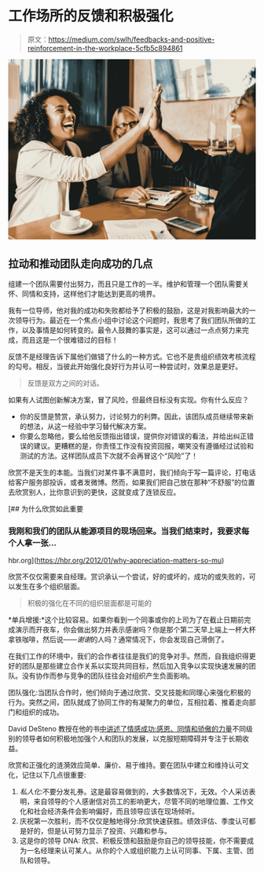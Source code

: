 # 工作场所的反馈和积极强化

> 原文：<https://medium.com/swlh/feedbacks-and-positive-reinforcement-in-the-workplace-5cfb5c894861>

![](img/b465d456de8cf00c30656e4dc5a2770a.png)

## 拉动和推动团队走向成功的几点

组建一个团队需要付出努力，而且只是工作的一半。维护和管理一个团队需要关怀、同情和支持，这样他们才能达到更高的境界。

我有一位导师，他对我的成功和失败都给予了积极的鼓励，这是对我影响最大的一次领导行为。最近在一个焦点小组中讨论这个问题时，我思考了我们团队所做的工作，以及事情是如何转变的。最令人鼓舞的事实是，这可以通过一点点努力来完成，而且这是一个很难错过的目标！

反馈不是经理告诉下属他们做错了什么的一种方式。它也不是贵组织绩效考核流程的勾号。相反，当彼此开始强化良好行为并认可一种尝试时，效果总是更好。

> 反馈是双方之间的对话。

如果有人试图创新解决方案，冒了风险，但最终目标没有实现。你有什么反应？

*   你的反馈是赞赏，承认努力，讨论努力的利弊。因此，该团队成员继续带来新的想法，从这一经验中学习替代解决方案。
*   你要么忽略他，要么给他反馈指出错误，提供你对错误的看法，并给出纠正错误的建议。更糟糕的是，你责怪工作没有投资回报，嘲笑没有遵循经过试验和测试的方法。这样团队成员下次就不会再冒这个“风险”了！

欣赏不是天生的本能。当我们对某件事不满意时，我们倾向于写一篇评论，打电话给客户服务部投诉，或者发微博。然而，如果我们把自己放在那种“不舒服”的位置去欣赏别人，比你意识到的更快，这就变成了连锁反应。

[](https://hbr.org/2012/01/why-appreciation-matters-so-mu) [## 为什么欣赏如此重要

### 我刚和我们的团队从能源项目的现场回来。当我们结束时，我要求每个人拿一张…

hbr.org](https://hbr.org/2012/01/why-appreciation-matters-so-mu) 

欣赏不仅仅需要来自经理。赏识承认一个尝试，好的或坏的，成功的或失败的，可以发生在多个组织层面。

> 积极的强化在不同的组织层面都是可能的

*单兵增援:*这个比较容易。如果你看到一个同事或你的上司为了在截止日期前完成演示而开夜车，你会做出努力并表示感谢吗？你是那个第二天早上端上一杯大杯拿铁咖啡，然后说——*谢谢*的人吗？通常情况下，你会发现自己滑倒了。

在我们工作的环境中，我们的合作者往往是我们的竞争对手。然而，自我组织得更好的团队是那些建立合作关系以实现共同目标，然后加入竞争以实现快速发展的团队。没有协作而参与竞争的团队往往会对组织产生负面影响。

团队强化:当团队合作时，他们倾向于通过欣赏、交叉技能和同理心来强化积极的行为。突然之间，团队就成了协同工作的有凝聚力的单位，互相拉着、推着走向部门和组织的成功。

David DeSteno 教授在他的书[中讲述了情感成功:感恩、同情和骄傲的力量](https://www.amazon.com/dp/0544703103/)不同级别的领导者如何积极地加强个人和团队的发展，以克服短期障碍并专注于长期收益。

欣赏和正强化的涟漪效应简单、廉价、易于维持。要在团队中建立和维持认可文化，记住以下几点很重要:

1.  *私人化*:不要分发礼券。这是最容易做到的，大多数情况下，无效。个人采访表明，来自领导的个人感谢信对员工的影响更大，尽管不同的地理位置、工作文化和社会经济条件会影响偏好，而且领导应该在现场倾听。
2.  庆祝第一次胜利，而不仅仅是触地得分:欣赏快速获胜。绩效评估、季度认可都是好的，但是认可努力显示了投资、兴趣和参与。
3.  这是你的领导 DNA: 欣赏、积极反馈和鼓励是你自己的领导技能，你不需要成为一名经理来认可某人。从你的个人或组织能力上认可同事、下属、主管、团队和领导。